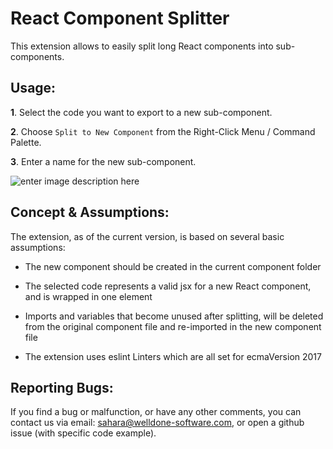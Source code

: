 # React Component Splitter

This extension allows to easily split long React components into sub-components.

## Usage:

**1**. Select the code you want to export to a new sub-component.

**2**. Choose  `Split to New Component`  from the Right-Click Menu / Command Palette.

**3**. Enter a name for the new sub-component.

![enter image description here](https://raw.githubusercontent.com/welldone-software/react-component-splitter/master/images/example.gif)

## Concept & Assumptions:

The extension, as of the current version, is based on several basic assumptions:

- The new component should be created in the current component folder

- The selected code represents a valid jsx for a new React component, and is wrapped in one element

- Imports and variables that become unused after splitting, will be deleted from the original component file and re-imported in the new component file

- The extension uses eslint Linters which are all set for ecmaVersion 2017

## Reporting Bugs:

If you find a bug or malfunction, or have any other comments, you can contact us via email: [sahara@welldone-software.com](mailto:sahara@welldone-software.com), or open a github issue (with specific code example).
